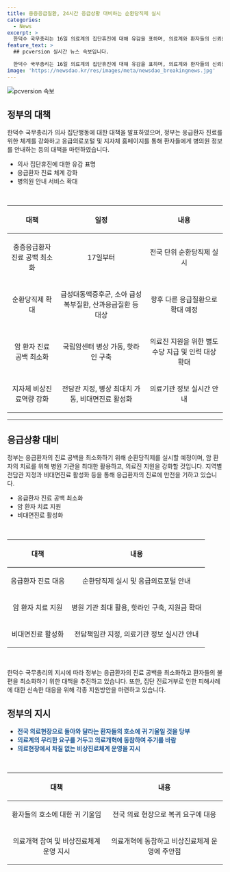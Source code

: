 ```yaml
---
title: 중증응급질환, 24시간 응급상황 대비하는 순환당직제 실시
categories:
  - News
excerpt: >
  한덕수 국무총리는 16일 의료계의 집단휴진에 대해 유감을 표하며, 의료계와 환자들의 신뢰를 유지하기 위해 최선을 다하겠다고 강조했다. 정부는 중증·응급환자 대비를 강화하고, 응급의료포털을 통해 병의원 정보를 안내한다. 또한 암 환자 지원을 강화하고, 비대면진료도 활성화할 예정이다. 불법 진료거부에 대한 강력 대응과 환자 지원 강화에 초점을 맞추고 있다. 정보는 보건복지부 콜센터와 관련 기관에서 확인 가능하다. 기사 출처: 정책브리핑 (www.korea.kr)
feature_text: >
  ## pcversion 실시간 뉴스 속보입니다.

  한덕수 국무총리는 16일 의료계의 집단휴진에 대해 유감을 표하며, 의료계와 환자들의 신뢰를 유지하기 위해 최선을 다하겠다고 강조했다. 정부는 중증·응급환자 대비를 강화하고, 응급의료포털을 통해 병의원 정보를 안내한다. 또한 암 환자 지원을 강화하고, 비대면진료도 활성화할 예정이다. 불법 진료거부에 대한 강력 대응과 환자 지원 강화에 초점을 맞추고 있다. 정보는 보건복지부 콜센터와 관련 기관에서 확인 가능하다. 기사 출처: 정책브리핑 (www.korea.kr)
image: 'https://newsdao.kr/res/images/meta/newsdao_breakingnews.jpg'
---
```


<p><img src="https://newsdao.kr/res/images/meta/newsdao_breakingnews.jpg" alt="pcversion 속보" /></p>

<h2 data-ke-size="size26">정부의 대책</h2>

<p data-ke-size="size16">한덕수 국무총리가 의사 집단행동에 대한 대책을 발표하였으며, 정부는 응급환자 진료를 위한 체계를 강화하고 응급의료포털 및 지자체 홈페이지를 통해 환자들에게 병의원 정보를 안내하는 등의 대책을 마련하였습니다.</p>

<ul>
<li>의사 집단휴진에 대한 유감 표명</li>
<li>응급환자 진료 체계 강화</li>
<li>병의원 안내 서비스 확대</li>
</ul>

<p data-ke-size="size16">&nbsp;</p>

<table>
<thead>
<tr>
<th style="text-align: center;">
<p><b>대책</b></p>
</th>
<th style="text-align: center;">
<p><b>일정</b></p>
</th>
<th style="text-align: center;">
<p><b>내용</b></p>
</th>
</tr>
</thead>
<tbody>
<tr>
<td style="text-align: center;">
<p>중증응급환자 진료 공백 최소화</p>
</td>
<td style="text-align: center;">
<p>17일부터</p>
</td>
<td style="text-align: center;">
<p>전국 단위 순환당직제 실시</p>
</td>
</tr>
<tr>
<td style="text-align: center;">
<p>순환당직제 확대</p>
</td>
<td style="text-align: center;">
<p>급성대동맥증후군, 소아 급성복부질환, 산과응급질환 등 대상</p>
<td style="text-align: center;">
<p>향후 다른 응급질환으로 확대 예정</p>
</td>
</tr>
<tr>
<td style="text-align: center;">
<p>암 환자 진료 공백 최소화</p>
</td>
<td style="text-align: center;">
<p>국립암센터 병상 가동, 핫라인 구축</p>
</td>
<td style="text-align: center;">
<p>의료진 지원을 위한 별도 수당 지급 및 인력 대상 확대</p>
</td>
</tr>
<tr>
<td style="text-align: center;">
<p>지자체 비상진료역량 강화</p>
</td>
<td style="text-align: center;">
<p>전담관 지정, 병상 최대치 가동, 비대면진료 활성화</p>
<td style="text-align: center;">
<p>의료기관 정보 실시간 안내</p>
</td>
</tr>
</tbody>
</table>

<hr>

<h2 data-ke-size="size26">응급상황 대비</h2>

<p data-ke-size="size16">정부는 응급환자의 진료 공백을 최소화하기 위해 순환당직제를 실시할 예정이며, 암 환자의 치료를 위해 병원 기관을 최대한 활용하고, 의료진 지원을 강화할 것입니다. 지역별 전담관 지정과 비대면진료 활성화 등을 통해 응급환자의 진료에 만전을 기하고 있습니다.</p>

<ul>
<li>응급환자 진료 공백 최소화</li>
<li>암 환자 치료 지원</li>
<li>비대면진료 활성화</li>
</ul>

<p data-ke-size="size16">&nbsp;</p>

<table>
<thead>
<tr>
<th style="text-align: center;">
<p><b>대책</b></p>
</th>
<th style="text-align: center;">
<p><b>내용</b></p>
</th>
</tr>
</thead>
<tbody>
<tr>
<td style="text-align: center;">
<p>응급환자 진료 대응</p>
</td>
<td style="text-align: center;">
<p>순환당직제 실시 및 응급의료포털 안내</p>
</td>
</tr>
<tr>
<td style="text-align: center;">
<p>암 환자 치료 지원</p>
</td>
<td style="text-align: center;">
<p>병원 기관 최대 활용, 핫라인 구축, 지원금 확대</p>
</td>
</tr>
<tr>
<td style="text-align: center;">
<p>비대면진료 활성화</p>
</td>
<td style="text-align: center;">
<p>전담책임관 지정, 의료기관 정보 실시간 안내</p>
</td>
</tr>
</tbody>
</table>

<p data-ke-size="size16">&nbsp;</p>

<p>한덕수 국무총리의 지시에 따라 정부는 응급환자의 진료 공백을 최소화하고 환자들의 불편을 최소화하기 위한 대책을 추진하고 있습니다. 또한, 집단 진료거부로 인한 피해사례에 대한 신속한 대응을 위해 각종 지원방안을 마련하고 있습니다.</p>

<h2 data-ke-size="size26">정부의 지시</h2>

<ul>
<li><b><span style="color: #1a5490;">전국 의료현장으로 돌아와 달라는 환자들의 호소에 귀 기울일 것을 당부</span></b></li>
<li><b><span style="color: #1a5490;">의료계의 무리한 요구를 거두고 의료개혁에 동참하여 주기를 바람</span></b></li>
<li><b><span style="color: #1a5490;">의료현장에서 차질 없는 비상진료체계 운영을 지시</span></b></li>
</ul>

<p data-ke-size="size16">&nbsp;</p>

<table>
<thead>
<tr>
<th style="text-align: center;">
<p><b>대책</b></p>
</th>
<th style="text-align: center;">
<p><b>내용</b></p>
</th>
</tr>
</thead>
<tbody>
<tr>
<td style="text-align: center;">
<p>환자들의 호소에 대한 귀 기울임</p>
</td>
<td style="text-align: center;">
<p>전국 의료 현장으로 복귀 요구에 대응</p>
</td>
</tr>
<tr>
<td style="text-align: center;">
<p>의료개혁 참여 및 비상진료체계 운영 지시</p>
</td>
<td style="text-align: center;">
<p>의료개혁에 동참하고 비상진료체계 운영에 주안점</p>
</td>
</tr>
</tbody>
</table>

